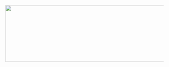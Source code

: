 <img src="https://render.gitanimals.org/lines/qwerty00ui88?pet-id=644542122694792064" width="600" height="180" />

